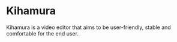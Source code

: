 
Kihamura
========

Kihamura is a video editor that aims to be user-friendly, stable and comfortable for the end user.

